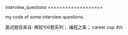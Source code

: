 interview_questions
	===================

my code of some interview questions.

面试题目来自:
	微软100题系列；
	编程之美；
	career cup 4th
